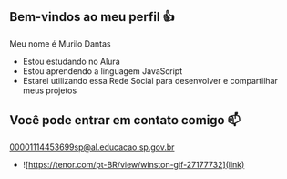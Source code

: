 ## Bem-vindos ao meu perfil 👍
 Meu nome é Murilo Dantas
 + Estou estudando no Alura
 + Estou aprendendo a linguagem JavaScript
 + Estarei utilizando essa Rede Social para desenvolver e compartilhar meus projetos
## Você pode entrar em contato comigo 📫
00001114453699sp@al.educacao.sp.gov.br

 - ![https://tenor.com/pt-BR/view/winston-gif-27177732](link)
